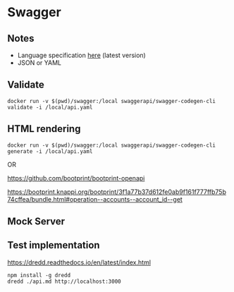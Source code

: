 # Swagger

## Notes

- Language specification [here](https://swagger.io/docs/specification/about/) (latest version)
- JSON or YAML

## Validate

```
docker run -v $(pwd)/swagger:/local swaggerapi/swagger-codegen-cli validate -i /local/api.yaml
```

## HTML rendering

```
docker run -v $(pwd)/swagger:/local swaggerapi/swagger-codegen-cli generate -i /local/api.yaml
```

OR

https://github.com/bootprint/bootprint-openapi


https://bootprint.knappi.org/bootprint/3f1a77b37d612fe0ab9f161f777ffb75b74cffea/bundle.html#operation--accounts--account_id--get

## Mock Server



## Test implementation

https://dredd.readthedocs.io/en/latest/index.html

```
npm install -g dredd
dredd ./api.md http://localhost:3000
```

